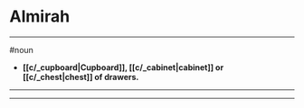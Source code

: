 # Almirah
---
#noun
- **[[c/_cupboard|Cupboard]], [[c/_cabinet|cabinet]] or [[c/_chest|chest]] of drawers.**
---
---
